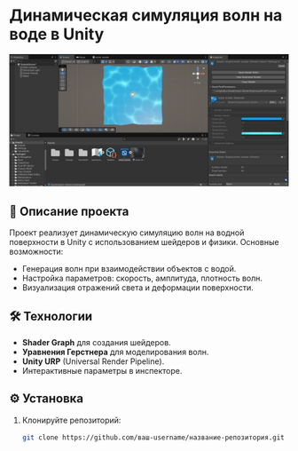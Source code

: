 
# Динамическая симуляция волн на воде в Unity

![Скриншот симуляции](2.png)

## 📖 Описание проекта
Проект реализует динамическую симуляцию волн на водной поверхности в Unity с использованием шейдеров и физики. Основные возможности:
- Генерация волн при взаимодействии объектов с водой.
- Настройка параметров: скорость, амплитуда, плотность волн.
- Визуализация отражений света и деформации поверхности.

## 🛠 Технологии
- **Shader Graph** для создания шейдеров.
- **Уравнения Герстнера** для моделирования волн.
- **Unity URP** (Universal Render Pipeline).
- Интерактивные параметры в инспекторе.

## ⚙️ Установка
1. Клонируйте репозиторий:
   ```bash
   git clone https://github.com/ваш-username/название-репозитория.git
   ```
